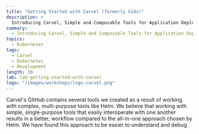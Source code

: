 ```yaml
---
title: "Getting Started with Carvel (formerly k14s)"
description: >
  Introducing Carvel, Simple and Composable Tools for Application Deployment.
summary:
  - Introducing Carvel, Simple and Composable Tools for Application Deployment.
topics:
  - Kubernetes
tags:
  - Carvel
  - Kubernetes
  - Development
length: 30
lab: lab-getting-started-with-carvel
logo: "/images/workshops/logo-carvel.png"
---
```


Carvel's GitHub contains several tools we created as a result of working with complex, multi-purpose tools like Helm. We believe that working with simple, single-purpose tools that easily interoperate with one another results in a better, workflow compared to the all-in-one approach chosen by Helm. We have found this approach to be easier to understand and debug.
